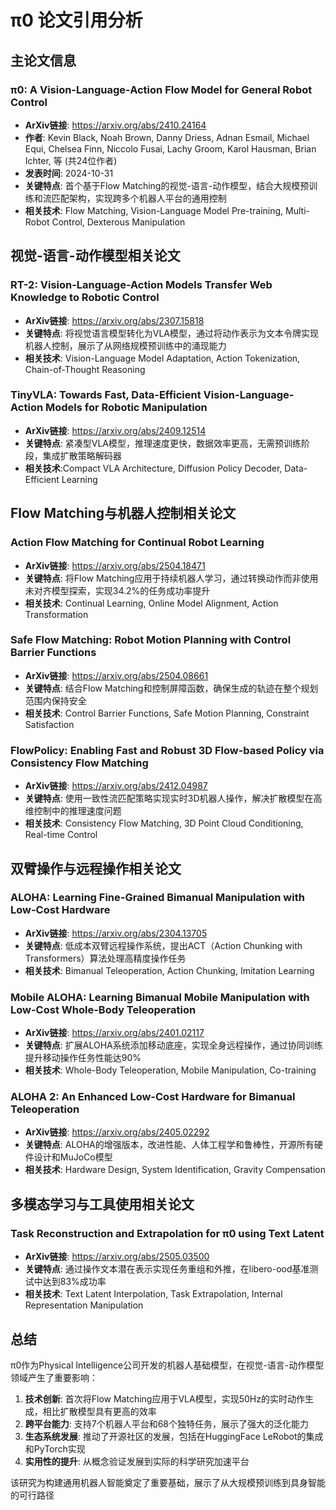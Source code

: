 # π0 论文引用分析

## 主论文信息

### π0: A Vision-Language-Action Flow Model for General Robot Control
- **ArXiv链接**: https://arxiv.org/abs/2410.24164
- **作者**: Kevin Black, Noah Brown, Danny Driess, Adnan Esmail, Michael Equi, Chelsea Finn, Niccolo Fusai, Lachy Groom, Karol Hausman, Brian Ichter, 等 (共24位作者)
- **发表时间**: 2024-10-31
- **关键特点**:  首个基于Flow Matching的视觉-语言-动作模型，结合大规模预训练和流匹配架构，实现跨多个机器人平台的通用控制
- **相关技术**: Flow Matching, Vision-Language Model Pre-training, Multi-Robot Control, Dexterous Manipulation

## 视觉-语言-动作模型相关论文

### RT-2: Vision-Language-Action Models Transfer Web Knowledge to Robotic Control
- **ArXiv链接**: https://arxiv.org/abs/2307.15818
- **关键特点**: 将视觉语言模型转化为VLA模型，通过将动作表示为文本令牌实现机器人控制，展示了从网络规模预训练中的涌现能力
- **相关技术**: Vision-Language Model Adaptation, Action Tokenization, Chain-of-Thought Reasoning

### TinyVLA: Towards Fast, Data-Efficient Vision-Language-Action Models for Robotic Manipulation
- **ArXiv链接**: https://arxiv.org/abs/2409.12514
- **关键特点**: 紧凑型VLA模型，推理速度更快，数据效率更高，无需预训练阶段，集成扩散策略解码器
- **相关技术**:Compact VLA Architecture, Diffusion Policy Decoder, Data-Efficient Learning

## Flow Matching与机器人控制相关论文

### Action Flow Matching for Continual Robot Learning
- **ArXiv链接**: https://arxiv.org/abs/2504.18471
- **关键特点**: 将Flow Matching应用于持续机器人学习，通过转换动作而非使用未对齐模型探索，实现34.2%的任务成功率提升
- **相关技术**: Continual Learning, Online Model Alignment, Action Transformation

### Safe Flow Matching: Robot Motion Planning with Control Barrier Functions
- **ArXiv链接**: https://arxiv.org/abs/2504.08661
- **关键特点**: 结合Flow Matching和控制屏障函数，确保生成的轨迹在整个规划范围内保持安全
- **相关技术**: Control Barrier Functions, Safe Motion Planning, Constraint Satisfaction

### FlowPolicy: Enabling Fast and Robust 3D Flow-based Policy via Consistency Flow Matching
- **ArXiv链接**: https://arxiv.org/abs/2412.04987
- **关键特点**: 使用一致性流匹配策略实现实时3D机器人操作，解决扩散模型在高维控制中的推理速度问题
- **相关技术**:  Consistency Flow Matching, 3D Point Cloud Conditioning, Real-time Control

## 双臂操作与远程操作相关论文

### ALOHA: Learning Fine-Grained Bimanual Manipulation with Low-Cost Hardware
- **ArXiv链接**: https://arxiv.org/abs/2304.13705
- **关键特点**: 低成本双臂远程操作系统，提出ACT（Action Chunking with Transformers）算法处理高精度操作任务
- **相关技术**: Bimanual Teleoperation, Action Chunking, Imitation Learning

### Mobile ALOHA: Learning Bimanual Mobile Manipulation with Low-Cost Whole-Body Teleoperation
- **ArXiv链接**: https://arxiv.org/abs/2401.02117
- **关键特点**: 扩展ALOHA系统添加移动底座，实现全身远程操作，通过协同训练提升移动操作任务性能达90%
- **相关技术**: Whole-Body Teleoperation, Mobile Manipulation, Co-training

### ALOHA 2: An Enhanced Low-Cost Hardware for Bimanual Teleoperation
- **ArXiv链接**: https://arxiv.org/abs/2405.02292
- **关键特点**:  ALOHA的增强版本，改进性能、人体工程学和鲁棒性，开源所有硬件设计和MuJoCo模型
- **相关技术**: Hardware Design, System Identification, Gravity Compensation

## 多模态学习与工具使用相关论文

### Task Reconstruction and Extrapolation for π0 using Text Latent
- **ArXiv链接**: https://arxiv.org/abs/2505.03500
- **关键特点**: 通过操作文本潜在表示实现任务重组和外推，在libero-ood基准测试中达到83%成功率
- **相关技术**: Text Latent Interpolation, Task Extrapolation, Internal Representation Manipulation

## 总结

π0作为Physical Intelligence公司开发的机器人基础模型，在视觉-语言-动作模型领域产生了重要影响：

1. **技术创新**: 首次将Flow Matching应用于VLA模型，实现50Hz的实时动作生成，相比扩散模型具有更高的效率
2. **跨平台能力**: 支持7个机器人平台和68个独特任务，展示了强大的泛化能力
3. **生态系统发展**: 推动了开源社区的发展，包括在HuggingFace LeRobot的集成和PyTorch实现
4. **实用性的提升**: 从概念验证发展到实际的科学研究加速平台

该研究为构建通用机器人智能奠定了重要基础，展示了从大规模预训练到具身智能的可行路径
